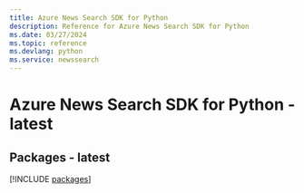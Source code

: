 ```yaml
---
title: Azure News Search SDK for Python
description: Reference for Azure News Search SDK for Python
ms.date: 03/27/2024
ms.topic: reference
ms.devlang: python
ms.service: newssearch
---
```

# Azure News Search SDK for Python - latest
## Packages - latest
[!INCLUDE [packages](news-search-index.md)]